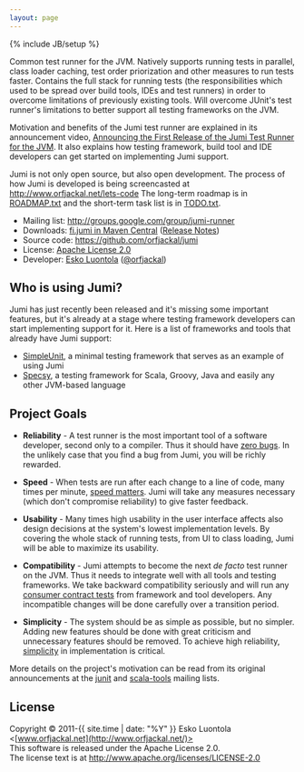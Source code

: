 ```yaml
---
layout: page
---
```

{% include JB/setup %}

Common test runner for the JVM. Natively supports running tests in parallel, class loader caching, test order priorization and other measures to run tests faster. Contains the full stack for running tests (the responsibilities which used to be spread over build tools, IDEs and test runners) in order to overcome limitations of previously existing tools. Will overcome JUnit's test runner's limitations to better support all testing frameworks on the JVM.

Motivation and benefits of the Jumi test runner are explained in its announcement video, [Announcing the First Release of the Jumi Test Runner for the JVM](http://www.youtube.com/watch?v=Ggi6yutRZ9Y). It also explains how testing framework, build tool and IDE developers can get started on implementing Jumi support.

Jumi is not only open source, but also open development. The process of how Jumi is developed is being screencasted at <http://www.orfjackal.net/lets-code> The long-term roadmap is in [ROADMAP.txt](https://github.com/orfjackal/jumi/blob/master/ROADMAP.txt) and the short-term task list is in [TODO.txt](https://github.com/orfjackal/jumi/blob/master/TODO.txt).

- Mailing list: <http://groups.google.com/group/jumi-runner>
- Downloads: [fi.jumi in Maven Central](http://search.maven.org/#search%7Cga%7C1%7Cg%3A%22fi.jumi%22) ([Release Notes](https://github.com/orfjackal/jumi/blob/master/RELEASE-NOTES.md))
- Source code: <https://github.com/orfjackal/jumi>
- License: [Apache License 2.0](http://www.apache.org/licenses/LICENSE-2.0)
- Developer: [Esko Luontola](https://github.com/orfjackal) ([@orfjackal](http://twitter.com/orfjackal))


Who is using Jumi?
------------------

Jumi has just recently been released and it's missing some important features, but it's already at a stage where testing framework developers can start implementing support for it. Here is a list of frameworks and tools that already have Jumi support:

- [SimpleUnit](http://search.maven.org/#search%7Cga%7C1%7Cg%3A%22fi.jumi%22%20a%3A%22simpleunit%22), a minimal testing framework that serves as an example of using Jumi
- [Specsy](http://specsy.org/), a testing framework for Scala, Groovy, Java and easily any other JVM-based language


Project Goals
-------------

- **Reliability** - A test runner is the most important tool of a software developer, second only to a compiler. Thus it should have [zero bugs](http://jamesshore.com/Agile-Book/no_bugs.html). In the unlikely case that you find a bug from Jumi, you will be richly rewarded.

- **Speed** - When tests are run after each change to a line of code, many times per minute, [speed matters](http://agileinaflash.blogspot.com/2009/02/first.html). Jumi will take any measures necessary (which don't compromise reliability) to give faster feedback.

- **Usability** - Many times high usability in the user interface affects also design decisions at the system's lowest implementation levels. By covering the whole stack of running tests, from UI to class loading, Jumi will be able to maximize its usability.

- **Compatibility** - Jumi attempts to become the next *de facto* test runner on the JVM. Thus it needs to integrate well with all tools and testing frameworks. We take backward compatibility seriously and will run any [consumer contract tests](http://martinfowler.com/articles/consumerDrivenContracts.html) from framework and tool developers. Any incompatible changes will be done carefully over a transition period.

- **Simplicity** - The system should be as simple as possible, but no simpler. Adding new features should be done with great criticism and unnecessary features should be removed. To achieve high reliability, [simplicity](http://www.jbrains.ca/permalink/the-four-elements-of-simple-design) in implementation is critical.

More details on the project's motivation can be read from its original announcements at the [junit](http://tech.groups.yahoo.com/group/junit/message/22933) and [scala-tools](http://scala-programming-language.1934581.n4.nabble.com/scala-tools-Common-Test-Runner-for-JVM-td2536290.html) mailing lists.


License
-------

Copyright © 2011-{{ site.time | date: "%Y" }} Esko Luontola <[www.orfjackal.net](http://www.orfjackal.net/)>  
This software is released under the Apache License 2.0.  
The license text is at <http://www.apache.org/licenses/LICENSE-2.0>
